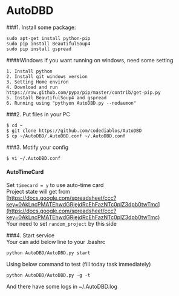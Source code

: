 AutoDBD
=======
###1. Install some package:

<pre><code>sudo apt-get install python-pip  
sudo pip install BeautifulSoup4  
sudo pip install gspread  
</code></pre>
####Windows
If you want running on windows, need some setting
<pre><code>1. Install python  
2. Install git windows version  
3. Setting Home environ  
4. Download and run https://raw.github.com/pypa/pip/master/contrib/get-pip.py  
5. Install BeautifulSoup4 and gspread  
6. Running using "pythyon AutoDBD.py --nodaemon"
</code></pre>

###2. Put files in your PC
<pre><code>$ cd ~  
$ git clone https://github.com/codediablos/AutoDBD  
$ cp ~/AutoDBD/.AutoDBD.conf ~/.AutoDBD.conf  
</code></pre>

###3. Motify your config  
<pre><code>$ vi ~/.AutoDBD.conf  
</code></pre>
#### AutoTimeCard ####
Set `timecard = y` to use auto-time card  
Project state will get from   
[https://docs.google.com/spreadsheet/ccc?key=0AkLncPMATEhwdGRjejdRcEhFazNTc0plZ3dpb0twTmc](https://docs.google.com/spreadsheet/ccc?key=0AkLncPMATEhwdGRjejdRcEhFazNTc0plZ3dpb0twTmc)  
Your need to set `random_project` by this side  


###4. Start service  
Your can add below line to your .bashrc  
<pre><code>python AutoDBD/AutoDBD.py start  
</code></pre>

Using below command to test (fill today task immediately)

<pre><code>python AutoDBD/AutoDBD.py -g -t  
</code></pre>

And there have some logs in ~/.AutoDBD.log